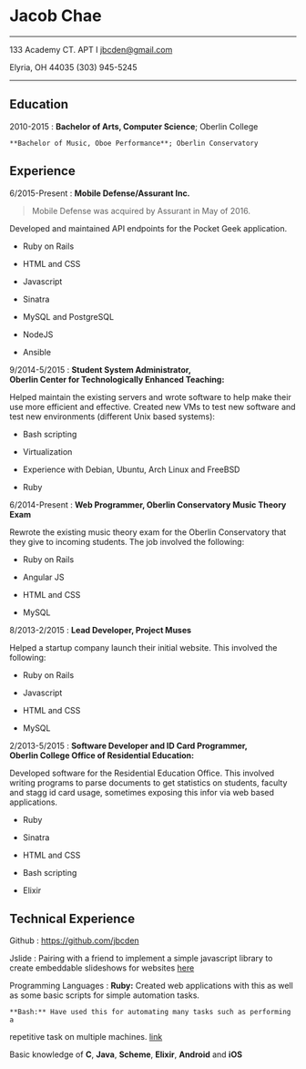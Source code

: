 Jacob Chae
============

-------------------------                      ----------------------
133 Academy CT. APT I                             jbcden@gmail.com

Elyria, OH 44035                                  (303) 945-5245
-------------------------                      ----------------------

Education
---------

2010-2015
:   **Bachelor of Arts, Computer Science**; Oberlin College

    **Bachelor of Music, Oboe Performance**; Oberlin Conservatory

Experience
----------

6/2015-Present
:   **Mobile Defense/Assurant Inc.**

> Mobile Defense was acquired by Assurant in May of 2016.

Developed and maintained API endpoints for the Pocket Geek application.

* Ruby on Rails

* HTML and CSS

* Javascript

* Sinatra

* MySQL and PostgreSQL

* NodeJS

* Ansible

9/2014-5/2015
:   **Student System Administrator,  
    Oberlin Center for Technologically Enhanced Teaching:**

Helped maintain the existing servers and wrote software to help make their use
more efficient and effective. Created new VMs to test new software and test new
environments (different Unix based systems):

* Bash scripting

* Virtualization

* Experience with Debian, Ubuntu, Arch Linux and FreeBSD

* Ruby

6/2014-Present
:   **Web Programmer, Oberlin Conservatory Music Theory Exam**

Rewrote the existing music theory exam for the Oberlin Conservatory that they
give to incoming students. The job involved the following:

* Ruby on Rails

* Angular JS

* HTML and CSS

* MySQL

8/2013-2/2015
:   **Lead Developer, Project Muses**

Helped a startup company launch their initial website. This involved the
following:

* Ruby on Rails

* Javascript

* HTML and CSS

* MySQL

2/2013-5/2015
:   **Software Developer and ID Card Programmer,  
    Oberlin College Office of Residential Education:**

Developed software for the Residential Education Office. This involved writing
programs to parse documents to get statistics on students, faculty and stagg id
card usage, sometimes exposing this infor via web based applications.

* Ruby

* Sinatra

* HTML and CSS

* Bash scripting

* Elixir

Technical Experience
--------------------
Github
:   https://github.com/jbcden

Jslide
:   Pairing with a friend to implement a simple javascript library to create
embeddable slideshows for websites [here](https://github.com/clabinger/jslide)

Programming Languages
:   **Ruby:** Created web applications with this as well as some basic scripts
for simple automation tasks.

    **Bash:** Have used this for automating many tasks such as performing a
repetitive task on multiple machines.
[link](https://github.com/jbcden/machine_install)

Basic knowledge of **C**, **Java**, **Scheme**, **Elixir**, **Android** and
**iOS**
